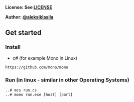 **License: See [LICENSE](https://github.com/ouspg/trytls/blob/master/LICENSE)**

**Author: [@aleksiklasila](https://github.com/aleksiklasila)**

## Get started

### Install

* c# (for example Mono in Linux)
```
https://github.com/mono/mono
```
### Run (in linux - similar in other Operating Systems)
```
..# mcs run.cs
..# mono run.exe [host] [port]
```
